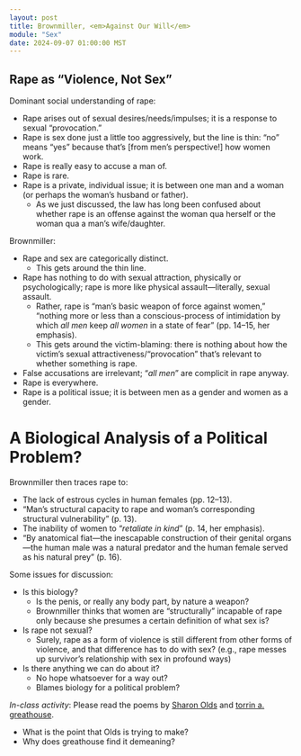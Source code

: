 ```yaml
---
layout: post
title: Brownmiller, <em>Against Our Will</em>
module: "Sex"
date: 2024-09-07 01:00:00 MST
---
```


## Rape as “Violence, Not Sex”

Dominant social understanding of rape:

- Rape arises out of sexual desires/needs/impulses; it is a response to sexual “provocation.”
- Rape is sex done just a little too aggressively, but the line is thin: “no” means “yes” because that’s [from men’s perspective!] how women work.
- Rape is really easy to accuse a man of.
- Rape is rare.
- Rape is a private, individual issue; it is between one man and a woman (or perhaps the woman’s husband or father).
  - As we just discussed, the law has long been confused about whether rape is an offense against the woman qua herself or the woman qua a man’s wife/daughter.

Brownmiller:

- Rape and sex are categorically distinct.
  - This gets around the thin line.
- Rape has nothing to do with sexual attraction, physically or psychologically; rape is more like physical assault—literally, sexual assault.
  - Rather, rape is “man’s basic weapon of force against women,” “nothing more or less than a conscious-process of intimidation by which *all men* keep *all women* in a state of fear” (pp. 14–15, her emphasis).
  - This gets around the victim-blaming: there is nothing about how the victim’s sexual attractiveness/“provocation” that’s relevant to whether something is rape.
- False accusations are irrelevant; “*all men*” are complicit in rape anyway.
- Rape is everywhere.
- Rape is a political issue; it is between men as a gender and women as a gender.

# A Biological Analysis of a Political Problem?

Brownmiller then traces rape to:

- The lack of estrous cycles in human females (pp. 12–13).
- “Man’s structural capacity to rape and woman’s corresponding structural vulnerability” (p. 13).
- The inability of women to “*retaliate in kind*” (p. 14, her emphasis).
- “By anatomical fiat—the inescapable construction of their genital organs—the human male was a natural predator and the human female served as his natural prey” (p. 16).

Some issues for discussion:

- Is this biology?
  - Is the penis, or really any body part, by nature a weapon?
  - Brownmiller thinks that women are “structurally” incapable of rape only because she presumes a certain definition of what sex is?
- Is rape not sexual?
  - Surely, rape as a form of violence is still different from other forms of violence, and that difference has to do with sex? (e.g., rape messes up survivor’s relationship with sex in profound ways)
- Is there anything we can do about it?
  - No hope whatsoever for a way out?
  - Blames biology for a political problem?

*In-class activity*: Please read the poems by [Sharon Olds](https://voetica.com/poem/4925) and [torrin a. greathouse](https://archive.org/details/torrina.greathouseinanoperatingroomoutsideoftheciswomansimagination).

- What is the point that Olds is trying to make?
- Why does greathouse find it demeaning?